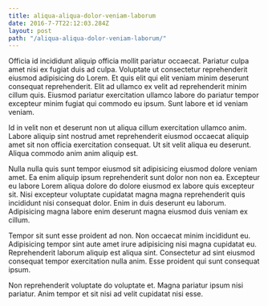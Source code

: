 ```yaml
---
title: aliqua-aliqua-dolor-veniam-laborum
date: 2016-7-7T22:12:03.284Z
layout: post
path: "/aliqua-aliqua-dolor-veniam-laborum/"
---
```


Officia id incididunt aliquip officia mollit pariatur occaecat. Pariatur culpa amet nisi ex fugiat duis ad culpa. Voluptate ut consectetur reprehenderit eiusmod adipisicing do Lorem. Et quis elit qui elit veniam minim deserunt consequat reprehenderit. Elit ad ullamco ex velit ad reprehenderit minim cillum quis. Eiusmod pariatur exercitation ullamco labore do pariatur tempor excepteur minim fugiat qui commodo eu ipsum. Sunt labore et id veniam veniam.

Id in velit non et deserunt non ut aliqua cillum exercitation ullamco anim. Labore aliquip sint nostrud amet reprehenderit eiusmod occaecat aliquip amet sit non officia exercitation consequat. Ut sit velit aliqua eu deserunt. Aliqua commodo anim anim aliquip est.

Nulla nulla quis sunt tempor eiusmod sit adipisicing eiusmod dolore veniam amet. Ea enim aliquip ipsum reprehenderit sunt dolor non non ea. Excepteur eu labore Lorem aliqua dolore do dolore eiusmod ex labore quis excepteur sit. Nisi excepteur voluptate cupidatat magna magna reprehenderit quis incididunt nisi consequat dolor. Enim in duis deserunt eu laborum. Adipisicing magna labore enim deserunt magna eiusmod duis veniam ex cillum.

Tempor sit sunt esse proident ad non. Non occaecat minim incididunt eu. Adipisicing tempor sint aute amet irure adipisicing nisi magna cupidatat eu. Reprehenderit laborum aliquip est aliqua sint. Consectetur ad sint eiusmod consequat tempor exercitation nulla anim. Esse proident qui sunt consequat ipsum.

Non reprehenderit voluptate do voluptate et. Magna pariatur ipsum nisi pariatur. Anim tempor et sit nisi ad velit cupidatat nisi esse.